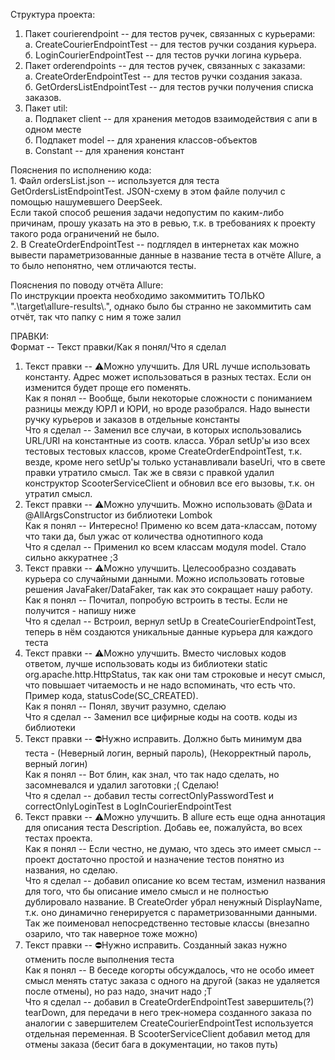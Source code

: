<p> Структура проекта: <br>

1. Пакет courierendpoint -- для тестов ручек, связанных с курьерами: <br>
   a. CreateCourierEndpointTest -- для тестов ручки создания курьера. <br>
   б. LoginCourierEndpointTest -- для тестов ручки логина курьера. <br>
2. Пакет orderendpoints -- для тестов ручек, связанных с заказами: <br>
   a. CreateOrderEndpointTest -- для тестов ручки создания заказа. <br>
   б. GetOrdersListEndpointTest -- для тестов ручки получения списка заказов. <br>
3. Пакет util: <br>
   a. Подпакет client -- для хранения методов взаимодействия с апи в одном месте <br>
   б. Подпакет model -- для хранения классов-объектов <br>
   в. Constant -- для хранения констант <br>
</p>
<p> Пояснения по исполнению кода: <br>
1. Файл ordersList.json -- используется для теста GetOrdersListEndpointTest. JSON-схему в этом файле получил с помощью нашумевшего DeepSeek. <br>
Если такой способ решения задачи недопустим по каким-либо причинам, прошу указать на это в ревью, т.к. в требованиях к проекту такого рода ограничений не было. <br>
2. В CreateOrderEndpointTest -- подглядел в интернетах как можно вывести параметризованные данные в название теста в отчёте Allure, а то было непонятно, чем отличаются тесты.
</p>
<p> Пояснения по поводу отчёта Allure:<br>
По инструкции проекта необходимо закоммитить ТОЛЬКО ".\target\allure-results\.", однако было бы странно не закоммитить сам отчёт, так что папку с ним я тоже залил</p>
<p>ПРАВКИ: <br>
Формат -- Текст правки/Как я понял/Что я сделал

1. Текст правки -- ⚠️Можно улучшить. Для URL лучше использовать константу. Адрес может использоваться в разных тестах. Если он изменится будет проще его поменять. <br>
   Как я понял -- Вообще, были некоторые сложности с пониманием разницы между ЮРЛ и ЮРИ, но вроде разобрался. Надо вынести ручку курьеров и заказов в отдельные константы<br>
   Что я сделал -- Заменил все случаи, в которых использовались URL/URI на константные из соотв. класса. Убрал setUp'ы изо всех тестовых тестовых классов, кроме CreateOrderEndpointTest, т.к. везде, кроме него setUp'ы только устанавливали baseUri, что в свете правки утратило смысл. Так же в связи с правкой удалил конструктор ScooterServiceClient и обновил все его вызовы, т.к. он утратил смысл.<br>
2. Текст правки -- ⚠️Можно улучшить. Можно использовать @Data и @AllArgsConstructor из библиотеки Lombok<br>
   Как я понял -- Интересно! Применю ко всем дата-классам, потому что таки да, был ужас от количества однотипного кода<br>
   Что я сделал -- Применил ко всем классам модуля model. Стало сильно аккуратнее ;3<br>
3. Текст правки -- ⚠️Можно улучшить. Целесообразно создавать курьера со случайными данными. Можно использовать готовые решения JavaFaker/DataFaker, так как это сокращает нашу работу.<br>
   Как я понял -- Почитал, попробую встроить в тесты. Если не получится - напишу ниже<br>
   Что я сделал -- Встроил, вернул setUp в CreateCourierEndpointTest, теперь в нём создаются уникальные данные курьера для каждого теста<br>
4. Текст правки -- ⚠️Можно улучшить. Вместо числовых кодов ответом, лучше использовать коды из библиотеки static org.apache.http.HttpStatus, так как они там строковые и несут смысл, что повышает читаемость и не надо вспоминать, что есть что. Пример кода, statusCode(SC_CREATED).<br>
   Как я понял -- Понял, звучит разумно, сделаю<br>
   Что я сделал -- Заменил все цифирные коды на соотв. коды из библиотеки<br>
5. Текст правки -- ⛔️Нужно исправить. Должно быть минимум два теста - (Неверный логин, верный пароль), (Некорректный пароль, верный логин)<br>
   Как я понял -- Вот блин, как знал, что так надо сделать, но засомневался и удалил заготовки ;( Сделаю!<br>
   Что я сделал -- добавил тесты correctOnlyPasswordTest и correctOnlyLoginTest в LogInCourierEndpointTest<br>
6. Текст правки -- ⚠️Можно улучшить. В allure есть еще одна аннотация для описания теста Description. Добавь ее, пожалуйста, во всех тестах проекта.<br>
   Как я понял -- Если честно, не думаю, что здесь это имеет смысл -- проект достаточно простой и назначение тестов понятно из названия, но сделаю.<br>
   Что я сделал -- добавил описание ко всем тестам, изменил названия для того, что бы описание имело смысл и не полностью дублировало название. В CreateOrder убрал ненужный DisplayName, т.к. оно динамично генерируется с параметризованными данными. Так же поименовал непосредственно тестовые классы (внезапно озарило, что так наверное тоже можно)<br>
7. Текст правки -- ⛔️Нужно исправить. Созданный заказ нужно отменить после выполнения теста<br>
   Как я понял -- В беседе когорты обсуждалось, что не особо имеет смысл менять статус заказа с одного на другой (заказ не удаляется после отмены), но раз надо, значит надо ;Т <br>
   Что я сделал -- добавил в CreateOrderEndpointTest завершитель(?) tearDown, для передачи в него трек-номера созданного заказа по аналогии с завершителем CreateCourierEndpointTest используется отдельная переменная. В ScooterServiceClient добавил метод для отмены заказа (бесит бага в документации, но таков путь)<br>
</p>
